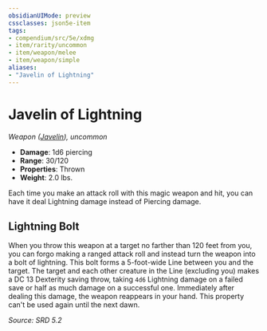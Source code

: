 ```yaml
---
obsidianUIMode: preview
cssclasses: json5e-item
tags:
- compendium/src/5e/xdmg
- item/rarity/uncommon
- item/weapon/melee
- item/weapon/simple
aliases: 
- "Javelin of Lightning"
---
```

# Javelin of Lightning
*Weapon ([Javelin](compendium/items/javelin-xphb.md)), uncommon*  

- **Damage**: 1d6 piercing
- **Range**: 30/120
- **Properties**: Thrown
- **Weight**: 2.0 lbs.

Each time you make an attack roll with this magic weapon and hit, you can have it deal Lightning damage instead of Piercing damage.

## Lightning Bolt

When you throw this weapon at a target no farther than 120 feet from you, you can forgo making a ranged attack roll and instead turn the weapon into a bolt of lightning. This bolt forms a 5-foot-wide <span title="Player's Handbook (2024)">Line</span> between you and the target. The target and each other creature in the <span title="Player's Handbook (2024)">Line</span> (excluding you) makes a DC 13 Dexterity saving throw, taking `4d6` Lightning damage on a failed save or half as much damage on a successful one. Immediately after dealing this damage, the weapon reappears in your hand. This property can't be used again until the next dawn.

*Source: SRD 5.2*